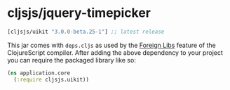 # cljsjs/jquery-timepicker

[](dependency)
```clojure
[cljsjs/uikit "3.0.0-beta.25-1"] ;; latest release
```
[](/dependency)

This jar comes with `deps.cljs` as used by the [Foreign Libs][flibs] feature
of the ClojureScript compiler. After adding the above dependency to your project
you can require the packaged library like so:

```clojure
(ns application.core
  (:require cljsjs.uikit))
```

[flibs]: https://github.com/clojure/clojurescript/wiki/Packaging-Foreign-Dependencies
